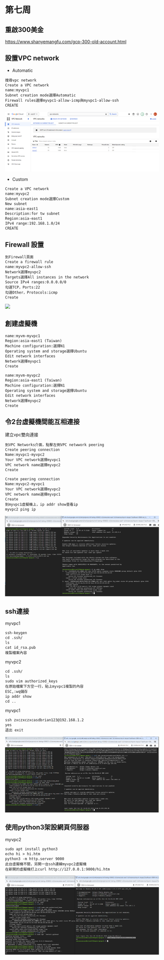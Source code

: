 # 第七周
## 重啟300美金
https://www.shanyemangfu.com/gcp-300-old-account.html
## 設置VPC network
* Automatic
````
搜尋vpc network
Create a VPC network
name:myvpc1
Subnet creation mode選擇Automatic
Firewall rules選擇myvpc1-allow-icmp與myvpc1-allow-ssh
CREATE
````
<img src="../pic/1022.png">

* Custom
````
Create a VPC network
name:myvpc2
Subnet creation mode選擇Custom
New subnet
name:asia-east1
Description:for tw subnet
Region:asia-east1
IPv4 range:192.168.1.0/24
CREATE
````
## Firewall 設置
````
到Firewall頁面
Create a firewall rule
name:myvpc2-allow-ssh
Network選擇myvpc2
Targets選擇All instances in the network
Source IPv4 ranges:0.0.0.0/0
勾選TCP，Ports:22
勾選Other，Protocols:icmp
Create
````
<img src="../pic/1022-1.png">

## 創建虛擬機
````
name:myvm-myvpc1
Region:asia-east1 (Taiwan)
Machine configuration:選擇N1
Operating system and storage選擇Ubuntu
Edit network interfaces
Network選擇myvpc1
Create
````
````
name:myvm-myvpc2
Region:asia-east1 (Taiwan)
Machine configuration:選擇N1
Operating system and storage選擇Ubuntu
Edit network interfaces
Network選擇myvpc2
Create
````
## 令2台虛擬機間能互相連接
建立vpc雙向連接
````
到VPC Networks介面，點擊左側VPC netwwork peering
Create peering connection
Name:myvpc1-myvpc2
Your VPC network選擇myvpc1
VPC network name選擇myvpc2
Create
````
````
Create peering connection
Name:myvpc2-myvpc1
Your VPC network選擇myvpc2
VPC network name選擇myvpc1
Create
到myvpc1虛擬機上，ip addr show查看ip
myvpc2 ping ip
````
<img src="../pic/1022-2.png">

## ssh連接
myvpc1
````
ssh-keygen
cd .ssh/
ls
cat id_rsa.pub
複製檔案內容
````
myvpc2
````
cd .ssh/
ls
sudo vim authorized_keys
在原始檔案下方空一行，貼上myvpc1複製的內容
ESC,:wq儲存
ip addr show
cd ..
````
myvpc1
````
ssh zxczxczxcasdbrian123@192.168.1.2
yes
退出 exit
````
<img src="../pic/1022-3.png">

## 使用python3架設網頁伺服器
myvpc2
````
sudo apt install python3
echo hi > hi.htm
python3 -m http.server 9000
此台虛擬機不關，另開一台ssh連線myvpc2虛擬機
在新開的虛擬機打上curl http://127.0.0.1:9000/hi.htm
````
<img src="../pic/1022-4.png">
